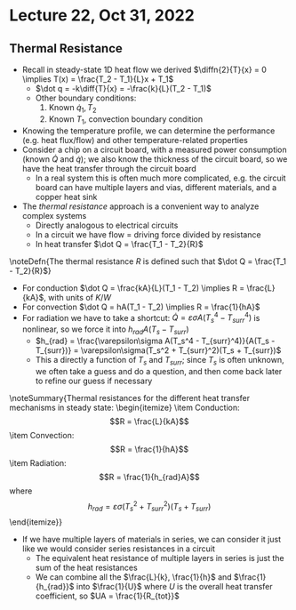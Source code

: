 # Lecture 22, Oct 31, 2022

## Thermal Resistance

* Recall in steady-state 1D heat flow we derived $\diffn{2}{T}{x} = 0 \implies T(x) = \frac{T_2 - T_1}{L}x + T_1$
	* $\dot q = -k\diff{T}{x} = -\frac{k}{L}(T_2 - T_1)$
	* Other boundary conditions:
		1. Known $\dot q_1, T_2$
		2. Known $T_1$, convection boundary condition
* Knowing the temperature profile, we can determine the performance (e.g. heat flux/flow) and other temperature-related properties
* Consider a chip on a circuit board, with a measured power consumption (known $\dot Q$ and $\dot q$); we also know the thickness of the circuit board, so we have the heat transfer through the circuit board
	* In a real system this is often much more complicated, e.g. the circuit board can have multiple layers and vias, different materials, and a copper heat sink
* The *thermal resistance* approach is a convenient way to analyze complex systems
	* Directly analogous to electrical circuits
	* In a circuit we have flow = driving force divided by resistance
	* In heat transfer $\dot Q = \frac{T_1 - T_2}{R}$

\noteDefn{The thermal resistance $R$ is defined such that $\dot Q = \frac{T_1 - T_2}{R}$}

* For conduction $\dot Q = \frac{kA}{L}(T_1 - T_2) \implies R = \frac{L}{kA}$, with units of $\si{K/W}$
* For convection $\dot Q = hA(T_1 - T_2) \implies R = \frac{1}{hA}$
* For radiation we have to take a shortcut: $\dot Q = \varepsilon\sigma A(T_s^4 - T_{surr}^4)$ is nonlinear, so we force it into $h_{rad}A(T_s - T_{surr})$
	* $h_{rad} = \frac{\varepsilon\sigma A(T_s^4 - T_{surr}^4)}{A(T_s - T_{surr})} = \varepsilon\sigma(T_s^2 + T_{surr}^2)(T_s + T_{surr})$
	* This a directly a function of $T_s$ and $T_{surr}$; since $T_s$ is often unknown, we often take a guess and do a question, and then come back later to refine our guess if necessary

\noteSummary{Thermal resistances for the different heat transfer mechanisms in steady state:
\begin{itemize}
	\item Conduction: $$R = \frac{L}{kA}$$
	\item Convection: $$R = \frac{1}{hA}$$
	\item Radiation: $$R = \frac{1}{h_{rad}A}$$ where $$h_{rad} = \varepsilon\sigma(T_s^2 + T_{surr}^2)(T_s + T_{surr})$$
\end{itemize}}

* If we have multiple layers of materials in series, we can consider it just like we would consider series resistances in a circuit
	* The equivalent heat resistance of multiple layers in series is just the sum of the heat resistances
	* We can combine all the $\frac{L}{k}, \frac{1}{h}$ and $\frac{1}{h_{rad}}$ into $\frac{1}{U}$ where $U$ is the overall heat transfer coefficient, so $UA = \frac{1}{R_{tot}}$

